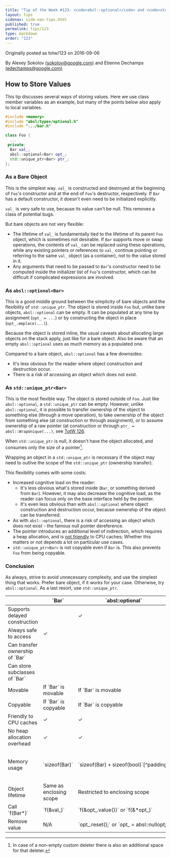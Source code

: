 ```yaml
---
title: "Tip of the Week #123: <code>absl::optional</code> and <code>std::unique_ptr</code>"
layout: tips
sidenav: side-nav-tips.html
published: true
permalink: tips/123
type: markdown
order: "123"
---
```


Originally posted as totw/123 on 2016-09-06

By Alexey Sokolov [(sokolov@google.com)](mailto:sokolov@google.com) and 
Etienne Dechamps [(edechamps@google.com)](mailto:edechamps@google.com)

## How to Store Values

This tip discusses several ways of storing values. Here we use class member
variables as an example, but many of the points below also apply to local
variables.

```c++
#include <memory>
#include "absl/types/optional.h"
#include ".../bar.h"

class Foo {
  ...
 private:
  Bar val_;
  absl::optional<Bar> opt_;
  std::unique_ptr<Bar> ptr_;
};
```

### As a Bare Object

This is the simplest way. `val_` is constructed and destroyed at the beginning
of `Foo`'s constructor and at the end of `Foo`'s destructor, respectively. If
`Bar` has a default constructor, it doesn't even need to be initialized
explicitly.

`val_` is very safe to use, because its value can't be null. This removes a
class of potential bugs.

But bare objects are not very flexible:

*   The lifetime of `val_` is fundamentally tied to the lifetime of its parent
    `Foo` object, which is sometimes not desirable. If `Bar` supports move or
    swap operations, the contents of `val_` can be replaced using these
    operations, while any existing pointers or references to `val_` continue
    pointing or referring to the same `val_` object (as a container), not to the
    value stored in it.
*   Any arguments that need to be passed to `Bar`'s constructor need to be
    computed inside the initializer list of `Foo`'s constructor, which can be
    difficult if complicated expressions are involved.

### As `absl::optional<Bar>`

This is a good middle ground between the simplicity of bare objects and the
flexibility of `std::unique_ptr`. The object is stored inside `Foo` but, unlike
bare objects, `absl::optional` can be empty. It can be populated at any time by
assignment (`opt_ = ...`) or by constructing the object in place
(`opt_.emplace(...)`).

Because the object is stored inline, the usual caveats about allocating large
objects on the stack apply, just like for a bare object. Also be aware that an
empty `absl::optional` uses as much memory as a populated one.

Compared to a bare object, `absl::optional` has a few downsides:

*   It's less obvious for the reader where object construction and destruction
    occur.
*   There is a risk of accessing an object which does not exist.

### As `std::unique_ptr<Bar>`

This is the most flexible way. The object is stored outside of `Foo`. Just like
`absl::optional`, a `std::unique_ptr` can be empty. However, unlike
`absl::optional`, it is possible to transfer ownership of the object to
something else (through a move operation), to take ownership of the object from
something else (at construction or through assignment), or to assume ownership
of a raw pointer (at construction or through `ptr_ = absl::WrapUnique(...)`, see
[TotW 126](/tips/126).

When `std::unique_ptr` is null, it doesn't have the object allocated, and
consumes only the size of a pointer[^deleter].

Wrapping an object in a `std::unique_ptr` is necessary if the object may need to
outlive the scope of the `std::unique_ptr` (ownership transfer). 

This flexibility comes with some costs:

*   Increased cognitive load on the reader:
    *   It's less obvious what's stored inside (`Bar`, or something derived from
        `Bar`). However, it may also decrease the cognitive load, as the reader
        can focus only on the base interface held by the pointer.
    *   It's even less obvious than with `absl::optional` where object
        construction and destruction occur, because ownership of the object can
        be transferred.
*   As with `absl::optional`, there is a risk of accessing an object which does
    not exist - the famous null pointer dereference.
*   The pointer introduces an additional level of indirection, which requires a
    heap allocation, and is [not
    friendly](https://en.wikipedia.org/wiki/Locality_of_reference) to CPU
    caches; Whether this matters or not depends a lot on particular use cases.
*   `std::unique_ptr<Bar>` is not copyable even if `Bar` is. This also prevents
    `Foo` from being copyable. 

### Conclusion

As always, strive to avoid unnecessary complexity, and use the simplest thing
that works. Prefer bare object, if it works for your case. Otherwise, try
`absl::optional`. As a last resort, use `std::unique_ptr`.

<table>
  <thead>
  <tr>
    <th></th>
    <th markdown="span">`Bar`</th>
    <th markdown="span">`absl::optional<Bar>`</th>
    <th markdown="span">`std::unique_ptr<Bar>`</th>
  </tr>
  </thead>
  <tbody>
  <tr>
    <td>Supports delayed construction</td>
    <td></td>
    <td>✓</td>
    <td>✓</td>
  </tr>
  <tr>
    <td>Always safe to access</td>
    <td>✓</td>
    <td></td>
    <td></td>
  </tr>
  <tr>
    <td markdown="span">Can transfer ownership of `Bar`</td>
    <td></td>
    <td></td>
    <td>✓</td>
  </tr>
  <tr>
    <td markdown="span">Can store subclasses of `Bar`</td>
    <td></td>
    <td></td>
    <td>✓</td>
  </tr>
  <tr>
    <td>Movable</td>
    <td markdown="span">If `Bar` is movable</td>
    <td markdown="span">If `Bar` is movable</td>
    <td>✓</td>
  </tr>
  <tr>
    <td>Copyable</td>
    <td markdown="span">If `Bar` is copyable</td>
    <td markdown="span">If `Bar` is copyable</td>
    <td></td>
  </tr>
  <tr>
    <td>Friendly to CPU caches</td>
    <td>✓</td>
    <td>✓</td>
    <td></td>
  </tr>
  <tr>
    <td>No heap allocation overhead</td>
    <td>✓</td>
    <td>✓</td>
    <td></td>
  </tr>
  <tr>
    <td>Memory usage</td>
    <td markdown="span">`sizeof(Bar)`</td>
    <td markdown="span"><nobr markdown="span">`sizeof(Bar) + sizeof(bool)`</nobr>[^padding]</td>
    <td markdown="span">`sizeof(Bar*)` when null, `sizeof(Bar*) + sizeof(Bar)` otherwise</td>
  </tr>
  <tr>
    <td>Object lifetime</td>
    <td>Same as enclosing scope</td>
    <td>Restricted to enclosing scope</td>
    <td>Unrestricted</td>
  </tr>
  <tr>
    <td markdown="span">Call `f(Bar*)`</td>
    <td markdown="span">`f(&val_)`</td>
    <td markdown="span">`f(&opt_.value())` or `f(&*opt_)`</td>
    <td markdown="span">`f(ptr_.get())` or `f(&*ptr_)`</td>
  </tr>
  <tr>
    <td>Remove value</td>
    <td>N/A</td>
    <td markdown="span">`opt_.reset();` or `opt_ = absl::nullopt;`</td>
    <td markdown="span">`ptr_.reset();` or `ptr_ = nullptr;`</td>
  </tr>
  </tbody>
</table>

[^deleter]: In case of a non-empty custom deleter there is also an additional
    space for that deleter.

[^padding]: Also padding may be added.

